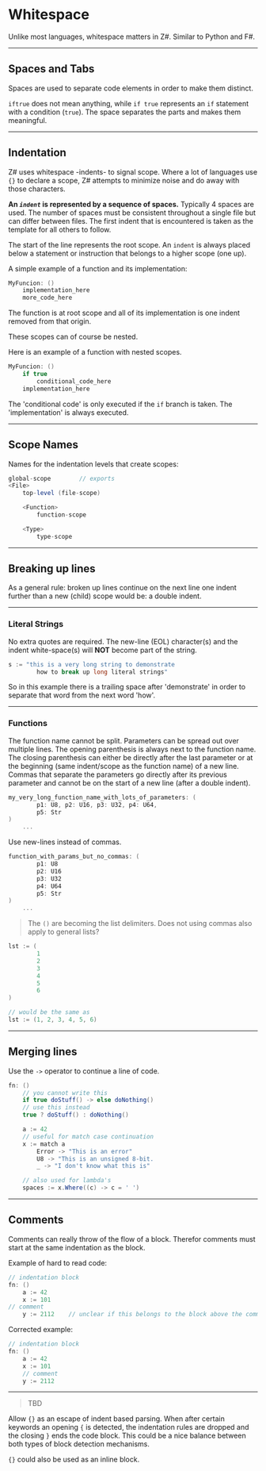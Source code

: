 # Whitespace

Unlike most languages, whitespace matters in Z#. Similar to Python and F#.

---

## Spaces and Tabs

Spaces are used to separate code elements in order to make them distinct.

`iftrue` does not mean anything, while `if true` represents an `if` statement with a condition (`true`). The space separates the parts and makes them meaningful.

---

## Indentation

Z# uses whitespace -indents- to signal scope. Where a lot of languages use `{}` to declare a scope, Z# attempts to minimize noise and do away with those characters.

**An _`indent`_ is represented by a sequence of spaces.**
Typically 4 spaces are used. The number of spaces must be consistent throughout a single file but can differ between files. The first indent that is encountered is taken as the template for all others to follow.

The start of the line represents the root scope. An `indent` is always placed below a statement or instruction that belongs to a higher scope (one up).

A simple example of a function and its implementation:

```C#
MyFuncion: ()
    implementation_here
    more_code_here
```

The function is at root scope and all of its implementation is one indent removed from that origin.

These scopes can of course be nested.

Here is an example of a function with nested scopes.

```C#
MyFuncion: ()
    if true
        conditional_code_here
    implementation_here
```

The 'conditional code' is only executed if the `if` branch is taken. The 'implementation' is always executed.

---

## Scope Names

Names for the indentation levels that create scopes:

```C#
global-scope        // exports
<File>
    top-level (file-scope)

    <Function>
        function-scope

    <Type>
        type-scope
```

---

## Breaking up lines

As a general rule: broken up lines continue on the next line one indent further than a new (child) scope would be: a double indent.

---

### Literal Strings

No extra quotes are required. The new-line (EOL) character(s) and the indent white-space(s) will **NOT** become part of the string.

```C#
s := "this is a very long string to demonstrate
        how to break up long literal strings"
```

So in this example there is a trailing space after 'demonstrate' in order to separate that word from the next word 'how'.

---

### Functions

The function name cannot be split. Parameters can be spread out over multiple lines. The opening parenthesis is always next to the function name. The closing parenthesis can either be directly after the last parameter or at the beginning (same indent/scope as the function name) of a new line. Commas that separate the parameters go directly after its previous parameter and cannot be on the start of a new line (after a double indent).

```C#
my_very_long_function_name_with_lots_of_parameters: (
        p1: U8, p2: U16, p3: U32, p4: U64,
        p5: Str
)
    ...
```

Use new-lines instead of commas.

```C#
function_with_params_but_no_commas: (
        p1: U8
        p2: U16
        p3: U32
        p4: U64
        p5: Str
)
    ...
```

> The `()` are becoming the list delimiters. Does not using commas also apply to general lists?

```csharp
lst := (
        1
        2
        3
        4
        5
        6
)

// would be the same as
lst := (1, 2, 3, 4, 5, 6)
```

---

## Merging lines

Use the `->` operator to continue a line of code.

```csharp
fn: ()
    // you cannot write this
    if true doStuff() -> else doNothing()
    // use this instead
    true ? doStuff() : doNothing()

    a := 42
    // useful for match case continuation
    x := match a
        Error -> "This is an error"
        U8 -> "This is an unsigned 8-bit.
        _ -> "I don't know what this is"

    // also used for lambda's
    spaces := x.Where((c) -> c = ' ')
```

---

## Comments

Comments can really throw of the flow of a block. Therefor comments must start at the same indentation as the block.

Example of hard to read code:

```csharp
// indentation block
fn: ()
    a := 42
    x := 101
// comment
    y := 2112    // unclear if this belongs to the block above the comment
```

Corrected example:

```csharp
// indentation block
fn: ()
    a := 42
    x := 101
    // comment
    y := 2112
```

---

> TBD

Allow `{}` as an escape of indent based parsing.
When after certain keywords an opening `{` is detected, the indentation rules are dropped and the closing `}` ends the code block.
This could be a nice balance between both types of block detection mechanisms.

`{}` could also be used as an inline block.
